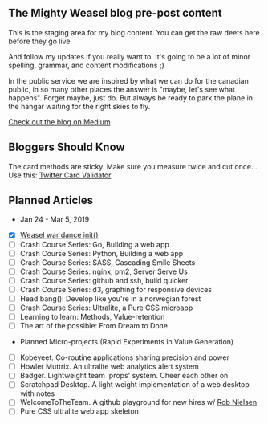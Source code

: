 ## The Mighty Weasel blog pre-post content

This is the staging area for my blog content. You can get the raw deets here before they go live.

And follow my updates if you really want to. It's going to be a lot of minor spelling, grammar,
and content modifications ;)

In the public service we are inspired by what we can do for the canadian public, in so many other places the answer is "maybe, let's see what happens". Forget maybe, just do. But always be ready to park the plane in the hangar waiting for the right skies to fly.

[Check out the blog on Medium](https://medium.com/the-mighty-weasel)

## Bloggers Should Know

The card methods are sticky. Make sure you measure twice and cut once... Use this: [Twitter Card Validator](https://cards-dev.twitter.com/validator)

## Planned Articles

* Jan 24 - Mar 5, 2019
- [x] [Weasel war dance init()](https://medium.com/the-mighty-weasel/war-dance-init-c90a04177bd1)
- [ ] Crash Course Series: Go, Building a web app
- [ ] Crash Course Series: Python, Building a web app
- [ ] Crash Course Series: SASS, Cascading Smile Sheets
- [ ] Crash Course Series: nginx, pm2, Server Serve Us
- [ ] Crash Course Series: github and ssh, build quicker
- [ ] Crash Course Series: d3, graphing for responsive devices
- [ ] Head.bang(): Develop like you're in a norwegian forest
- [ ] Crash Course Series: Ultralite, a Pure CSS microapp
- [ ] Learning to learn: Methods, Value-retention
- [ ] The art of the possible: From Dream to Done

* Planned Micro-projects (Rapid Experiments in Value Generation)
- [ ] Kobeyeet. Co-routine applications sharing precision and power
- [ ] Howler Muttrix. An ultralite web analytics alert system
- [ ] Badger. Lightweight team 'props' system. Cheer each other on.
- [ ] Scratchpad Desktop. A light weight implementation of a web desktop with notes
- [ ] WelcomeToTheTeam. A github playground for new hires w/ [Rob Nielsen](https://github.com/orgs/DIS-SIN/people/RobNielsen515)
- [ ] Pure CSS ultralite web app skeleton  
